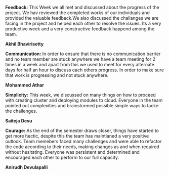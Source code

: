 **Feedback:** This Week we all met and discussed about the progress of the project. We hav reviewed the completed works of our individuals and provided the valuable feedback.We also discussed the challanges we are facing in the project and helped each other to resolve the issues. Its a very productive week and a very constructive feedback happend among the team.

**Akhil Bhavirisetty**

**Communication:** In order to ensure that there is no communication barrier and no team member are stuck anywhere we have a team meeting for 2 times in a week and apart from this we used to meet for every alternate days for half an hour to discuss each others progress. In order to make sure that work is progressing and not stuck anywhere.

**Mohammed Athar**


**Simplicity:** This week, we discussed on many things on how to proceed with creating cluster and deploying modules to cloud. Everyone in the team pointed out complexities and brainstormed possible simple ways to tacke the challenges.

**Saiteja Desu**


**Courage:** As the end of the semester draws closer, things have started to get more hectic, despite this the team has maintianed a very positive outlook. Team memebers faced many challenges and were able to refactor the code according to their needs, making changes as and when required without hesitating. Everyone was persistent and determined and encouraged each other to perform to our full capacity.

**Anirudh Devulapalli**
